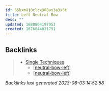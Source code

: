 ```yaml
---
id: 65kxm8j0clcx888ax3a3x6t
title: Left Neutral Bow
desc: ""
updated: 1680804197953
created: 1676844021791
---
```


## Backlinks

> - [Single Techniques](..\single-techniques.md)
>   - [[neutral-bow-left]]
>   - [[neutral-bow-left]]

_Backlinks last generated 2023-06-03 14:52:58_

[//begin]: # "Autogenerated link references for markdown compatibility"
[neutral-bow-left]: neutral-bow-left "Left Neutral Bow"
[//end]: # "Autogenerated link references"
